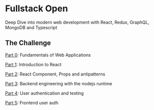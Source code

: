 # Fullstack Open

Deep Dive into modern web development with React, Redux, GraphQL, MongoDB and Typescript

## The Challenge

[Part 0](./0x00-part_zero/): Fundamentals of Web Applications

[Part 1](./0x01-part_one/): Introduction to React

[Part 2](./0x02-part_two/): React Component, Props and antipatterns

[Part 3](./0x03-backend_node/): Backend engineering with the nodejs runtime

[Part 4](./0x04-authentication_testing/): User authentication and testing

[Part 5](./0x05-frontend_react/): Frontend user auth

